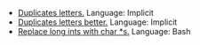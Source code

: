  - [Duplicates letters.][1] Language: Implicit
 - [Duplicates letters better.][2] Language: Implicit
 - [Replace long ints with char \*s.][3] Language: Bash
 
 [1]: https://tio.run/##K87MLchJLS5JTM7@/79O21DDQNfQgcs2QYFLsdrawcGh1prLGiisqfb/f0ppQU5mcmJJarFCTmpJSWpRMQA
 [2]: https://tio.run/##K87MLchJLS5JTM7@/7@uzlpB18RSIVqhTkHbkEuDS0FB11DBAUjZJigoVlsDGQoKsTrRClZglgaYBKmBMmIdosEsTTBprQDi1YJ0WYPN01T7/99EIS0/XyEpsQgA
 [3]: https://tio.run/##S0oszvj/vzg1RUG9WL9avzpGST9dXaFGASqiox@jpIMmVgsUq0URycnPS1cAE5l5JQr6yRmJRQpaQBX//wMA
